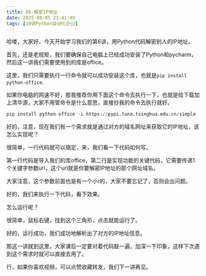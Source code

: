 ```yaml
---
title: 06-解密IP地址
date: 2025-08-05 23:41:49
tags: [10讲Python自动化办公]
---
```

哈喽，大家好，今天开始学习我们的第6讲，用Python代码解密别人的IP地址。

首先，还是老规矩，我们要确保自己电脑上已经成功安装了Python和pycharm，然后这一讲我们需要使用到的库是office。

这里，我们只需要执行一行命令就可以成功安装这个库，也就是`pip install python-office`.

如果你电脑的网速不好，那我推荐你用下面这个命令去执行一下，也就是给下载加上清华源，大家不用管命令是什么意思，直接抄我的命令去执行就好。

```python
pip install python-office -i https://pypi.tuna.tsinghua.edu.cn/simple
```

好的，注意，现在我们有一个需求就是通过对方的域名网址来获取它的IP地址，该怎么实现呢？

很简单，一行代码就可以搞定，来，我们看一下代码如何写。

第一行代码是导入我们的库office，第二行是实现功能的关键代码，它需要传递1个关键字参数url，这个url就是你要解密IP地址的那个网址域名。

大家注意，这个参数前面也是有一个小r的，大家不要忘记了，否则会出问题。

好的，我们来执行一下代码，看下效果。

怎么运行呢？

很简单，鼠标右键，找到这个三角形，点击就能运行了。

好的，运行成功，我们成功地解析出了对方的IP地址信息。

那这一讲就到这里，大家课后一定要对着代码敲一遍，加深一下印象，这样下次遇到这个需求时就可以直接去用了。

行，如果你喜欢视频，可以点赞收藏转发，我们下一讲再见。